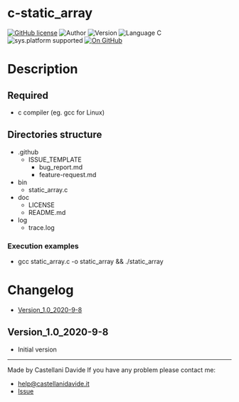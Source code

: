 # c-static_array
[![GitHub license](https://img.shields.io/badge/licence-GNU-green?style=flat)](https://github.com/CastellaniDavide/cpp-static_array/blob/master/LICENSE) ![Author](https://img.shields.io/badge/author-Castellani%20Davide-green?style=flat) ![Version](https://img.shields.io/badge/version-v1.0-blue?style=flat) ![Language C](https://img.shields.io/badge/language-C-yellowgreen?style=flat) ![sys.platform supported](https://img.shields.io/badge/OS%20platform%20supported-Linux,%20Windows%20&%20Mac%20OS-blue?style=flat) [![On GitHub](https://img.shields.io/badge/on%20GitHub-True-green?style=flat&logo=github)](https://github.com/CastellaniDavide/c-static_array)

# Description


## Required
 - c compiler (eg. gcc for Linux)
 
## Directories structure
 - .github
   - ISSUE_TEMPLATE
     - bug_report.md
     - feature-request.md
 - bin
	 - static_array.c
 - doc
   - LICENSE
   - README.md
 - log
	 - trace.log
   
### Execution examples
   - gcc static_array.c -o static_array && ./static_array

# Changelog
 - [Version_1.0_2020-9-8](#Version_10_2020-9-8)

## Version_1.0_2020-9-8
 - Initial version

---
Made by Castellani Davide 
If you have any problem please contact me:
- help@castellanidavide.it
- [Issue](https://github.com/CastellaniDavide/c-static_array/issues)
